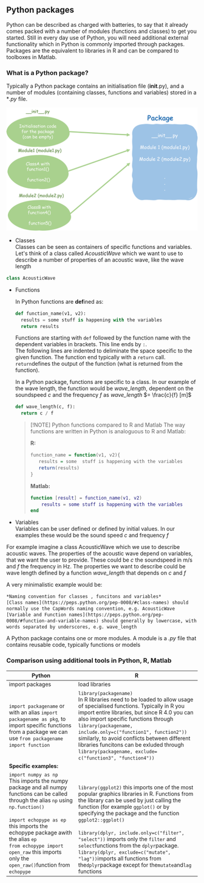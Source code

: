 ## Python packages  

Python can be described as charged with batteries, to say that it already comes packed with a number of modules (functions and classes) to get you started. Still in every day use of Python, you will need additional external functionality which in Python is commonly imported through packages. Packages are the equivalent to libraries in R and can be compared to toolboxes in Matlab.  

### What is a Python package?  

Typically a Python package contains an initialisation file (__init__.py), and a number of modules (containing classes, functions and variables) stored in a **.py* file.  

![Python Packages Classes and Functions](./python_why_files/classes_packages.png)

- Classes  
Classes can be seen as containers of specific functions and variables. Let's think of a class called *AcousticWave* which we want to use to describe a number of properties of an acoustic wave, like the wave length  

```python
class AcousticWave
```

- Functions  
  
  In Python functions are **def**ined as:  
  
  ```python
  def function_name(v1, v2):
    results = some stuff is happening with the variables
    return results
  ```
  
    Functions are starting with ```def``` followed by the function name with the dependent variables in brackets. This line ends by ```:```.  
    The following lines are indented to deliminate the space specific to the given function. The function end typically with a ```return``` call. ```return```defines the output of the function (what is returned from the function).  

  In a Python package, functions are specific to a class. In our example of the wave length, the function would be *wave_length*, dependent on the soundspeed *c* and the frequency *f*  as *wave_length* $= \frac{c}{f} [m]$

  ```python
  def wave_length(c, f):
    return c / f
  ```
  
  > [!NOTE] Python functions compared to R and Matlab
  >The way functions are written in Python is analoguous to R and Matlab:  
  >
  >__R:__
  >
  >```R
  >function_name = function(v1, v2){
  >    results = some  stuff is happening with the variables
  >    return(results)
  >}
  >```
  >
  >__Matlab:__
  >
  >```matlab
  >function [result] = function_name(v1, v2)
  >     results = some stuff is happening with the variables
  >end
  >```

- Variables  
  Variables can be user defined or defined by initial values. In our examples these would be the sound speed *c* and frequency *f*
  
For example imagine a class AcousticWave which we use to describe acoustic waves. The properties of the acoustic wave depend on variables, that we want the user to provide. These could be *c* the soundspeed in m/s and *f* the frequency in Hz. The properties we want to describe could be wave length defined by a function *wave_length* that depends on *c* and *f*  
  
A very minimalistic example would be:  

```{tip}
*Naming convention for classes , funcitons and variables*  
[Class names](https://peps.python.org/pep-0008/#class-names) should normally use the CapWords naming convention, e.g. AcousticWave  
[Variable and Function names](https://peps.python.org/pep-0008/#function-and-variable-names) should generally by lowercase, with words separated by underscores, e.g. wave_length
```

A Python package contains one or more modules. A module is a *.py* file that contains reusable code, typically functions or models

### Comparison using additional tools in Python, R, Matlab  

| Python | R |
| ------ | - |
| import packages | load libraries |
| ```import packagename``` or with an alias ```import packagename as pkg```, to import specific functions from a package we can use ```from packagename import function```    |```library(packagename)``` <br> In R libraries need to be loaded to allow usage of specialised functions. Typically in R you import entire libraries, but since R 4.0 you can also import specific functions through ```library(packagename, include.only=c("function1", function2"))``` similarly, to avoid conflicts between different libraries funcitons can be exluded through ```library(packagename, exclude= c("function3", "function4"))```|
|__Specific examples:__||  
|```import numpy as np``` <br>This imports the numpy package and all numpy functions can be called through the alias ```np``` using ```np.function()``` <br><br> ```import echopype as ep``` this imports the echopype package awith the alias ```ep``` <br> ```from echopype import open_raw``` this imports only the ```open_raw()```function from ```echopype```|<br> <br> ```library(ggplot2)``` this imports one of the most popular graphics libraries in R. Functions from the library can be used by just calling the function (for example ```ggplot()``` or by specifying the package and the function ```ggplot2::ggplot()``` <br><br> ```library(dplyr, include.only=c("filter", "select"))``` imports only the ```filter``` and ```select```functions from the ```dplyr```package. ```library(dplyr, exclude=c("mutate", "lag"))```imports all functions from the```dplyr```package except for the```mutate```and```lag``` functions|